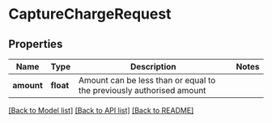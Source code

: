 # CaptureChargeRequest

## Properties
Name | Type | Description | Notes
------------ | ------------- | ------------- | -------------
**amount** | **float** | Amount can be less than or equal to the previously authorised amount | 

[[Back to Model list]](../README.md#documentation-for-models) [[Back to API list]](../README.md#documentation-for-api-endpoints) [[Back to README]](../README.md)


